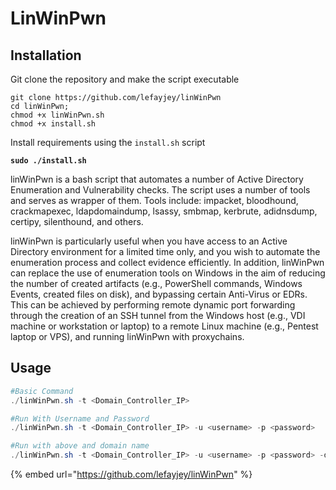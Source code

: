 # LinWinPwn

## Installation

Git clone the repository and make the script executable

```
git clone https://github.com/lefayjey/linWinPwn
cd linWinPwn; 
chmod +x linWinPwn.sh
chmod +x install.sh
```

Install requirements using the `install.sh` script

<pre><code><strong>sudo ./install.sh
</strong></code></pre>

linWinPwn is a bash script that automates a number of Active Directory Enumeration and Vulnerability checks. The script uses a number of tools and serves as wrapper of them. Tools include: impacket, bloodhound, crackmapexec, ldapdomaindump, lsassy, smbmap, kerbrute, adidnsdump, certipy, silenthound, and others.

linWinPwn is particularly useful when you have access to an Active Directory environment for a limited time only, and you wish to automate the enumeration process and collect evidence efficiently. In addition, linWinPwn can replace the use of enumeration tools on Windows in the aim of reducing the number of created artifacts (e.g., PowerShell commands, Windows Events, created files on disk), and bypassing certain Anti-Virus or EDRs. This can be achieved by performing remote dynamic port forwarding through the creation of an SSH tunnel from the Windows host (e.g., VDI machine or workstation or laptop) to a remote Linux machine (e.g., Pentest laptop or VPS), and running linWinPwn with proxychains.

## Usage

```powershell
#Basic Command
./linWinPwn.sh -t <Domain_Controller_IP> 

#Run With Username and Password
./linWinPwn.sh -t <Domain_Controller_IP> -u <username> -p <password>

#Run with above and domain name
./linWinPwn.sh -t <Domain_Controller_IP> -u <username> -p <password> -d <domain name>
```

{% embed url="https://github.com/lefayjey/linWinPwn" %}
